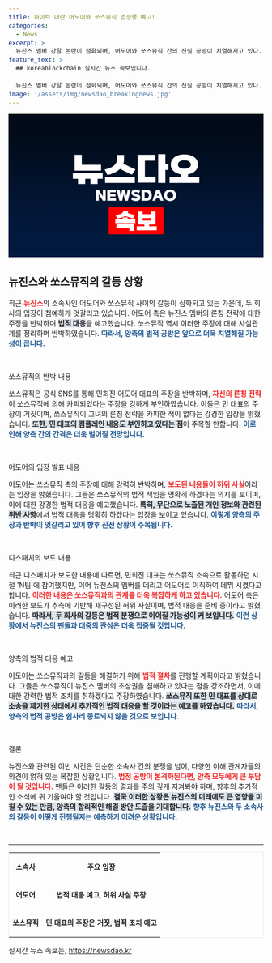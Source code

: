 ```yaml
---
title: 하이브 내란 어도어와 쏘스뮤직 법정행 예고!
categories:
  - News
excerpt: >
  뉴진스 멤버 강탈 논란이 점화되며, 어도어와 쏘스뮤직 간의 진실 공방이 치열해지고 있다. 양측은 서로의 주장을 강하게 반박하며 법적 대응을 예고, 상황이 급박하게 전개되고 있다. 팬들과 대중의 관심이 집중되는 가운데, 과연 이 드라마의 결말은 어떻게 될까? 클릭해서 자세히 확인해보세요!
feature_text: >
  ## koreablockchain 실시간 뉴스 속보입니다.

  뉴진스 멤버 강탈 논란이 점화되며, 어도어와 쏘스뮤직 간의 진실 공방이 치열해지고 있다. 양측은 서로의 주장을 강하게 반박하며 법적 대응을 예고, 상황이 급박하게 전개되고 있다. 팬들과 대중의 관심이 집중되는 가운데, 과연 이 드라마의 결말은 어떻게 될까? 클릭해서 자세히 확인해보세요!
image: '/assets/img/newsdao_breakingnews.jpg'
---
```


<p><img src="/assets/img/newsdao_breakingnews.jpg" alt="koreablockchain 속보" /></p>

<h2 data-ke-size="size26">뉴진스와 쏘스뮤직의 갈등 상황</h2>

<p data-ke-size="size16">최근 <b><span style="color: #ee2323;">뉴진스</span></b>의 소속사인 어도어와 쏘스뮤직 사이의 갈등이 심화되고 있는 가운데, 두 회사의 입장이 첨예하게 엇갈리고 있습니다. 어도어 측은 뉴진스 멤버의 론칭 전략에 대한 주장을 반박하며 <b><span style="background-color: #21538527;">법적 대응</span></b>을 예고했습니다. 쏘스뮤직 역시 이러한 주장에 대해 사실관계를 정리하며 반박하였습니다. <b><span style="color: #1a5490;">따라서, 양측의 법적 공방은 앞으로 더욱 치열해질 가능성이 큽니다.</span></b></p>

<p data-ke-size="size16">&nbsp;</p>

<p>쏘스뮤직의 반박 내용</p>

<p data-ke-size="size16">쏘스뮤직은 공식 SNS를 통해 민희진 어도어 대표의 주장을 반박하며, <b><span style="color: #ee2323;">자신의 론칭 전략</span></b>이 쏘스뮤직에 의해 카피되었다는 주장을 강하게 부인하였습니다. 이들은 민 대표의 주장이 거짓이며, 쏘스뮤직이 그녀의 론칭 전략을 카피한 적이 없다는 강경한 입장을 밝혔습니다. <b><span style="background-color: #21538527;">또한, 민 대표의 컴플레인 내용도 부인하고 있다는 점</span></b>이 주목할 만합니다. <b><span style="color: #1a5490;">이로 인해 양측 간의 간격은 더욱 벌어질 전망입니다.</span></b></p>

<p data-ke-size="size16">&nbsp;</p>

<p>어도어의 입장 발표 내용</p>

<p data-ke-size="size16">어도어는 쏘스뮤직 측의 주장에 대해 강력히 반박하며, <b><span style="color: #ee2323;">보도된 내용들이 허위 사실</span></b>이라는 입장을 밝혔습니다. 그들은 쏘스뮤직의 법적 책임을 명확히 하겠다는 의지를 보이며, 이에 대한 강경한 법적 대응을 예고했습니다. <b><span style="background-color: #21538527;">특히, 무단으로 노출된 개인 정보와 관련된 위반 사항</span></b>에서 법적 대응을 명확히 하겠다는 입장을 보이고 있습니다. <b><span style="color: #1a5490;">이렇게 양측의 주장과 반박이 엇갈리고 있어 향후 진전 상황이 주목됩니다.</span></b></p>

<p data-ke-size="size16">&nbsp;</p>

<p>디스패치의 보도 내용</p>

<p data-ke-size="size16">최근 디스패치가 보도한 내용에 따르면, 민희진 대표는 쏘스뮤직 소속으로 활동하던 시절 'N팀'에 참여했지만, 이어 뉴진스의 멤버를 데리고 어도어로 이직하여 데뷔 시켰다고 합니다. <b><span style="color: #ee2323;">이러한 내용은 쏘스뮤직과의 관계를 더욱 복잡하게 하고 있습니다.</span></b> 어도어 측은 이러한 보도가 추측에 기반해 재구성된 허위 사실이며, 법적 대응을 준비 중이라고 밝혔습니다. <b><span style="background-color: #21538527;">따라서, 두 회사의 갈등은 법적 분쟁으로 이어질 가능성이 커 보입니다.</span></b> <b><span style="color: #1a5490;">이런 상황에서 뉴진스의 팬들과 대중의 관심은 더욱 집중될 것입니다.</span></b></p>

<p data-ke-size="size16">&nbsp;</p>

<p>양측의 법적 대응 예고</p>

<p data-ke-size="size16">어도어는 쏘스뮤직과의 갈등을 해결하기 위해 <b><span style="color: #ee2323;">법적 절차</span></b>를 진행할 계획이라고 밝혔습니다. 그들은 쏘스뮤직이 뉴진스 멤버의 초상권을 침해하고 있다는 점을 강조하면서, 이에 대한 강력한 법적 조치를 취하겠다고 주장하였습니다. <b><span style="background-color: #21538527;">쏘스뮤직 또한 민 대표를 상대로 소송을 제기한 상태에서 추가적인 법적 대응을 할 것이라는 예고를 하였습니다.</span></b> <b><span style="color: #1a5490;">따라서, 양측의 법적 공방은 쉽사리 종료되지 않을 것으로 보입니다.</span></b></p>

<p data-ke-size="size16">&nbsp;</p>

<p>결론 </p>

<p data-ke-size="size16">뉴진스와 관련된 이번 사건은 단순한 소속사 간의 분쟁을 넘어, 다양한 이해 관계자들의 의견이 얽혀 있는 복잡한 상황입니다. <b><span style="color: #ee2323;">법정 공방이 본격화된다면, 양측 모두에게 큰 부담이 될 것입니다.</span></b> 팬들은 이러한 갈등의 결과를 주의 깊게 지켜봐야 하며, 향후의 추가적인 소식에 귀 기울여야 할 것입니다. <b><span style="background-color: #21538527;">결국 이러한 상황은 뉴진스의 미래에도 큰 영향을 미칠 수 있는 만큼, 양측의 합리적인 해결 방안 도출을 기대합니다.</span></b> <b><span style="color: #1a5490;">향후 뉴진스와 두 소속사의 갈등이 어떻게 진행될지는 예측하기 어려운 상황입니다.</span></b></p>

<p data-ke-size="size16">&nbsp;</p>

<hr />

<table style="width: 100%; border: 1px solid #eaeaea; border-collapse: collapse;">
    <tr>
        <td style="text-align: center; height: 50px;"><b>소속사</b></td>
        <td style="text-align: center; height: 50px;"><b>주요 입장</b></td>
    </tr>
    <tr>
        <td style="text-align: center; height: 50px;"><b>어도어</b></td>
        <td style="text-align: center; height: 50px;"><b>법적 대응 예고, 허위 사실 주장</b></td>
    </tr>
    <tr>
        <td style="text-align: center; height: 50px;"><b>쏘스뮤직</b></td>
        <td style="text-align: center; height: 50px;"><b>민 대표의 주장은 거짓, 법적 조치 예고</b></td>
    </tr>
</table>
실시간 뉴스 속보는, <a href="https://newsdao.kr" rel="dofollow">https://newsdao.kr</a>


